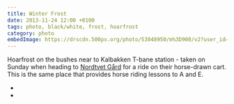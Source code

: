 ```yaml
---
title: Winter Frost
date: 2013-11-24 12:00 +0100
tags: photo, black/white, frost, hoarfrost
category: photo
embedImage: https://drscdn.500px.org/photo/53048950/m%3D900/v2?user_id=128348&webp=true&sig=132c83fb42efc0a830e8afb7d149b065f1b2a4379267e33c14ccf5341e63041a
---
```


Hoarfrost on the bushes near to Kalbakken T-bane station - taken on Sunday when heading to [Nordtvet Gård](http://www.nordtvetgard.com/) for a ride on their horse-drawn cart. This is the same place that provides horse riding lessons to A and E.

<embed-500px
  id="53048950"
  title="Winter Frost"
  url="https://drscdn.500px.org/photo/53048950/m%3D900/v2?user_id=128348&webp=true&sig=132c83fb42efc0a830e8afb7d149b065f1b2a4379267e33c14ccf5341e63041a">
</embed-500px>

- <link-flickr id="11028799524" title="Winter Frost"></link-flickr>
- <link-500px id="53048950" title="Winter Frost"></link-500px>
